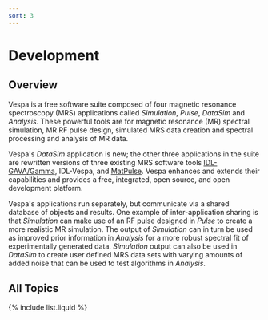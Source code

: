 ```yaml
---
sort: 3
---
```


# Development 

## Overview

Vespa is a free software suite composed of four magnetic resonance spectroscopy (MRS) applications called _Simulation_, _Pulse_, _DataSim_ and _Analysis_. These powerful tools are for magnetic resonance (MR) spectral simulation, MR RF pulse design, simulated MRS data creation and spectral processing and analysis of MR data.

Vespa's _DataSim_ application is new; the other three applications in the suite are rewritten versions of three existing MRS software tools  [IDL-GAVA/Gamma](http://cds.ismrm.org/ismrm-2003/0852.pdf), IDL-Vespa, and [MatPulse](http://www.mmrrcc.upenn.edu/downloads/matpulse.html). Vespa enhances and extends their capabilities and provides a free, integrated, open source, and open development platform. 

Vespa's applications run separately, but communicate via a shared database of objects and results. One example of inter-application sharing is that _Simulation_ can make use of an RF pulse designed in _Pulse_ to create a more realistic MR simulation. The output of _Simulation_ can in turn be used as improved prior information in _Analysis_ for a more robust spectral fit of experimentally generated data. _Simulation_ output can also be used in _DataSim_ to create user defined MRS data sets with varying amounts of added noise that can be used to test algorithms in _Analysis_.

## All Topics

{% include list.liquid %}
